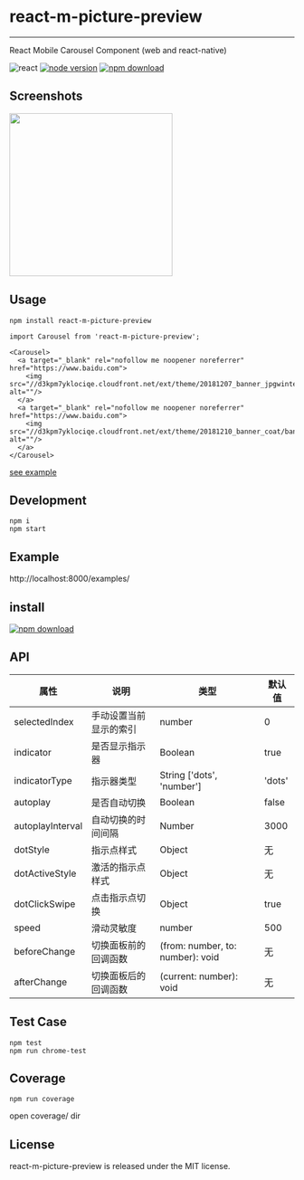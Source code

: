 # react-m-picture-preview
---

React Mobile Carousel Component (web and react-native)


![react](https://img.shields.io/badge/react-%3E%3D_16.0.0-green.svg)
[![node version][node-image]][node-url]
[![npm download][download-img]][download-url]

[npm-url]: http://npmjs.org/package/carousel
[node-image]: https://img.shields.io/badge/node.js-%3E=_0.10-green.svg?style=flat-square
[node-url]: http://nodejs.org/download/
[download-img]: https://img.shields.io/npm/dm/react-m-picture-preview.svg?style=flat-square
[download-url]: https://npmjs.org/package/react-m-picture-preview

## Screenshots

<img src="https://github.com/hansinhu/react-m-carousel/blob/master/assets/img/demoimg.png?raw=true" width="288"/>

## Usage
```
npm install react-m-picture-preview
```
```
import Carousel from 'react-m-picture-preview';

<Carousel>
  <a target="_blank" rel="nofollow me noopener noreferrer" href="https://www.baidu.com">
    <img src="//d3kpm7yklociqe.cloudfront.net/ext/theme/20181207_banner_jpgwinter/banner.jpg" alt=""/>
  </a>
  <a target="_blank" rel="nofollow me noopener noreferrer" href="https://www.baidu.com">
    <img src="//d3kpm7yklociqe.cloudfront.net/ext/theme/20181210_banner_coat/banner.jpg" alt=""/>
  </a>
</Carousel>

```

[see example](https://github.com/hansinhu/react-m-carousel/blob/master/examples/demo.tsx)


## Development

```
npm i
npm start
```

## Example

http://localhost:8000/examples/

## install

[![npm download][download-img]][download-url]

## API

属性 | 说明 | 类型 | 默认值
----|-----|------|------
| selectedIndex |  手动设置当前显示的索引  |  number  |  0  |
| indicator | 是否显示指示器 | Boolean   | true |
| indicatorType | 指示器类型 | String ['dots', 'number']   | 'dots' |
| autoplay | 是否自动切换 | Boolean   | false |
| autoplayInterval | 自动切换的时间间隔 | Number | 3000 |
| dotStyle  | 指示点样式 | Object | 无 |
| dotActiveStyle  | 激活的指示点样式 | Object | 无 |
| dotClickSwipe  | 点击指示点切换 | Object | true |
| speed | 滑动灵敏度 |  number | 500 |
| beforeChange | 切换面板前的回调函数 | (from: number, to: number): void | 无 |
| afterChange  | 切换面板后的回调函数 | (current: number): void  | 无 |

## Test Case

```
npm test
npm run chrome-test
```

## Coverage

```
npm run coverage
```

open coverage/ dir

## License

react-m-picture-preview is released under the MIT license.
